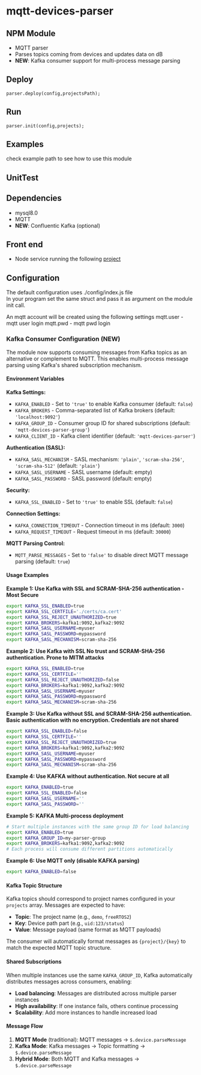 
# mqtt-devices-parser

## NPM Module
  - MQTT parser
  - Parses topics coming from devices and updates data on dB
  - **NEW**: Kafka consumer support for multi-process message parsing

## Deploy
  ```
  parser.deploy(config,projectsPath);
  ```

## Run
  ```
  parser.init(config,projects);
  ```

## Examples
  check example path to see how to use this module

## UnitTest


## Dependencies

- mysql8.0
- MQTT
- **NEW**: Confluentic Kafka (optional)

## Front end
- Node service running the following [project](https://github.com/zimbora/mgmt-iot-web)

## Configuration

The default configuration uses ./config/index.js file\
In your program set the same struct and pass it as argument on the module init call.

An mqtt account will be created using the following settings
mqtt.user - mqtt user login
mqtt.pwd - mqtt pwd login

### Kafka Consumer Configuration (NEW)

The module now supports consuming messages from Kafka topics as an alternative or complement to MQTT. This enables multi-process message parsing using Kafka's shared subscription mechanism.

#### Environment Variables

**Kafka Settings:**
- `KAFKA_ENABLED` - Set to `'true'` to enable Kafka consumer (default: `false`)
- `KAFKA_BROKERS` - Comma-separated list of Kafka brokers (default: `'localhost:9092'`)
- `KAFKA_GROUP_ID` - Consumer group ID for shared subscriptions (default: `'mqtt-devices-parser-group'`)
- `KAFKA_CLIENT_ID` - Kafka client identifier (default: `'mqtt-devices-parser'`)

**Authentication (SASL):**
- `KAFKA_SASL_MECHANISM` - SASL mechanism: `'plain'`, `'scram-sha-256'`, `'scram-sha-512'` (default: `'plain'`)
- `KAFKA_SASL_USERNAME` - SASL username (default: empty)
- `KAFKA_SASL_PASSWORD` - SASL password (default: empty)

**Security:**
- `KAFKA_SSL_ENABLED` - Set to `'true'` to enable SSL (default: `false`)

**Connection Settings:**
- `KAFKA_CONNECTION_TIMEOUT` - Connection timeout in ms (default: `3000`)
- `KAFKA_REQUEST_TIMEOUT` - Request timeout in ms (default: `30000`)

**MQTT Parsing Control:**
- `MQTT_PARSE_MESSAGES` - Set to `'false'` to disable direct MQTT message parsing (default: `true`)

#### Usage Examples

**Example 1: Use Kafka with SSL and SCRAM-SHA-256 authentication - Most Secure**
```bash
export KAFKA_SSL_ENABLED=true
export KAFKA_SSL_CERTFILE='./certs/ca.cert'
export KAFKA_SSL_REJECT_UNAUTHORIZED=true
export KAFKA_BROKERS=kafka1:9092,kafka2:9092
export KAFKA_SASL_USERNAME=myuser
export KAFKA_SASL_PASSWORD=mypassword
export KAFKA_SASL_MECHANISM=scram-sha-256
```
**Example 2: Use Kafka with SSL No trust and SCRAM-SHA-256 authentication.
Prone to MITM attacks**
```bash
export KAFKA_SSL_ENABLED=true
export KAFKA_SSL_CERTFILE=''
export KAFKA_SSL_REJECT_UNAUTHORIZED=false
export KAFKA_BROKERS=kafka1:9092,kafka2:9092
export KAFKA_SASL_USERNAME=myuser
export KAFKA_SASL_PASSWORD=mypassword
export KAFKA_SASL_MECHANISM=scram-sha-256
```
**Example 3: Use Kafka without SSL and SCRAM-SHA-256 authentication. Basic authentication with no encryption. Credentials are not shared**
```bash
export KAFKA_SSL_ENABLED=false
export KAFKA_SSL_CERTFILE=''
export KAFKA_SSL_REJECT_UNAUTHORIZED=true
export KAFKA_BROKERS=kafka1:9092,kafka2:9092
export KAFKA_SASL_USERNAME=myuser
export KAFKA_SASL_PASSWORD=mypassword
export KAFKA_SASL_MECHANISM=scram-sha-256
```

**Example 4: Use KAFKA without authentication. Not secure at all**
```bash
export KAFKA_ENABLED=true
export KAFKA_SSL_ENABLED=false
export KAFKA_SASL_USERNAME=''
export KAFKA_SASL_PASSWORD=''
```

**Example 5: KAFKA Multi-process deployment**
```bash
# Start multiple instances with the same group ID for load balancing
export KAFKA_ENABLED=true
export KAFKA_GROUP_ID=my-parser-group
export KAFKA_BROKERS=kafka1:9092,kafka2:9092
# Each process will consume different partitions automatically
```

**Example 6: Use MQTT only (disable KAFKA parsing)**
```bash
export KAFKA_ENABLED=false
```

#### Kafka Topic Structure

Kafka topics should correspond to project names configured in your `projects` array. Messages are expected to have:

- **Topic**: The project name (e.g., `demo`, `freeRTOS2`)
- **Key**: Device path part (e.g., `uid:123/status`)
- **Value**: Message payload (same format as MQTT payloads)

The consumer will automatically format messages as `{project}/{key}` to match the expected MQTT topic structure.

#### Shared Subscriptions

When multiple instances use the same `KAFKA_GROUP_ID`, Kafka automatically distributes messages across consumers, enabling:

- **Load balancing**: Messages are distributed across multiple parser instances
- **High availability**: If one instance fails, others continue processing
- **Scalability**: Add more instances to handle increased load

#### Message Flow

1. **MQTT Mode** (traditional): MQTT messages → `$.device.parseMessage`
2. **Kafka Mode**: Kafka messages → Topic formatting → `$.device.parseMessage`  
3. **Hybrid Mode**: Both MQTT and Kafka messages → `$.device.parseMessage`
